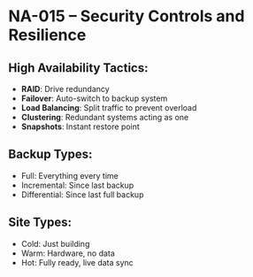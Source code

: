 # NA-015 – Security Controls and Resilience

## High Availability Tactics:
- **RAID**: Drive redundancy
- **Failover**: Auto-switch to backup system
- **Load Balancing**: Split traffic to prevent overload
- **Clustering**: Redundant systems acting as one
- **Snapshots**: Instant restore point

## Backup Types:
- Full: Everything every time
- Incremental: Since last backup
- Differential: Since last full backup

## Site Types:
- Cold: Just building
- Warm: Hardware, no data
- Hot: Fully ready, live data sync
